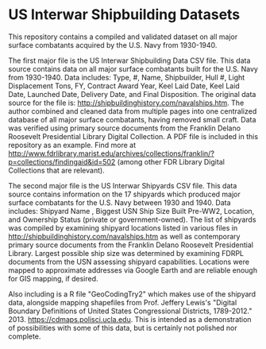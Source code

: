 # US Interwar Shipbuilding Datasets
This repository contains a compiled and validated dataset on all major surface combatants acquired by the U.S. Navy from 1930-1940. 

The first major file is the US Interwar Shipbuilding Data CSV file. 
This data source contains data on all major surface combatants built for the U.S. Navy from 1930-1940. 
Data includes: Type, #, Name, Shipbuilder, Hull #, Light Displacement Tons, FY, Contract Award Year, Keel Laid	Date, Keel Laid Date, Launched Date, Delivery Date, and Final Disposition. 
The original data source for the file is: http://shipbuildinghistory.com/navalships.htm. The author combined and cleaned data from multiple pages into one centralized database of all major surface combatants, having removed small craft. Data was verified using primary source documents from the Franklin Delano Roosevelt Presidential Library Digital Collection. A PDF file is included in this repository as an example. Find more at http://www.fdrlibrary.marist.edu/archives/collections/franklin/?p=collections/findingaid&id=502 (among other FDR Library Digital Collections that are relevant). 

The second major file is the US Interwar Shipyards CSV file.
This data source contains information on the 17 shipyards which produced major surface combatants for the U.S. Navy between 1930 and 1940. Data includes: Shipyard Name	, Biggest USN Ship Size Built Pre-WW2, Location, and Ownership Status (private or government-owned). 
The list of shipyards was compiled by examining shipyard locations listed in various files in http://shipbuildinghistory.com/navalships.htm as well as contemporary primary source documents from the Franklin Delano Roosevelt Presidential Library. Largest possible ship size was determined by examining FDRPL documents from the USN assessing shipyard capabilities. Locations were mapped to approximate addresses via Google Earth and are reliable enough for GIS mapping, if desired. 

Also including is a R file "GeoCodingTry2" which makes use of the shipyard data, alongside mapping shapefiles from Prof. Jeffery Lewis's "Digital Boundary Definitions of United States Congressional Districts, 1789-2012." 2013. https://cdmaps.polisci.ucla.edu. This is intended as a demonstration of possibilities with some of this data, but is certainly not polished nor complete. 
